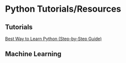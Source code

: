 
# Python Tutorials/Resources


##  Tutorials

[Best Way to Learn Python (Step-by-Step Guide)](https://simpliv.wordpress.com/2019/06/27/best-way-to-learn-python-step-by-step-guide/)





##  Machine Learning

